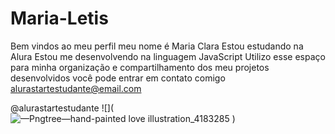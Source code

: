 # Maria-Letis
Bem vindos ao meu perfil
meu nome é Maria Clara 
Estou estudando na Alura
Estou me desenvolvendo na linguagem JavaScript
Utilizo esse espaço para minha organização e compartilhamento dos meu projetos desenvolvidos
você pode entrar em contato comigo 
alurastartestudante@email.com

@alurastartestudante 
![](![—Pngtree—hand-painted love illustration_4183285](https://github.com/user-attachments/assets/7920f7d8-2e16-45c8-8bc9-cf993e5030de)
)
